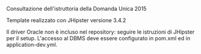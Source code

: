 Consultazione dell'istruttoria della Domanda Unica 2015

Template realizzato con JHipster versione 3.4.2

Il driver Oracle non è incluso nel repository: seguire le istruzioni di JHipster per il setup. L'accesso al DBMS deve essere configurato in pom.xml ed in application-dev.yml.

